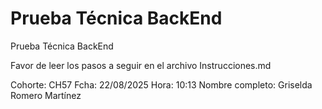 # Prueba Técnica BackEnd

Prueba Técnica BackEnd

Favor de leer los pasos a seguir en el archivo Instrucciones.md

Cohorte: CH57
Fcha: 22/08/2025
Hora: 10:13
Nombre completo: Griselda Romero Martínez

